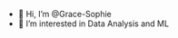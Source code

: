 - 👋 Hi, I’m @Grace-Sophie
- 👀 I’m interested in Data Analysis and ML

<!---
Grace-Sophie/Grace-Sophie is a ✨ special ✨ repository because its `README.md` (this file) appears on your GitHub profile.
You can click the Preview link to take a look at your changes.
--->
